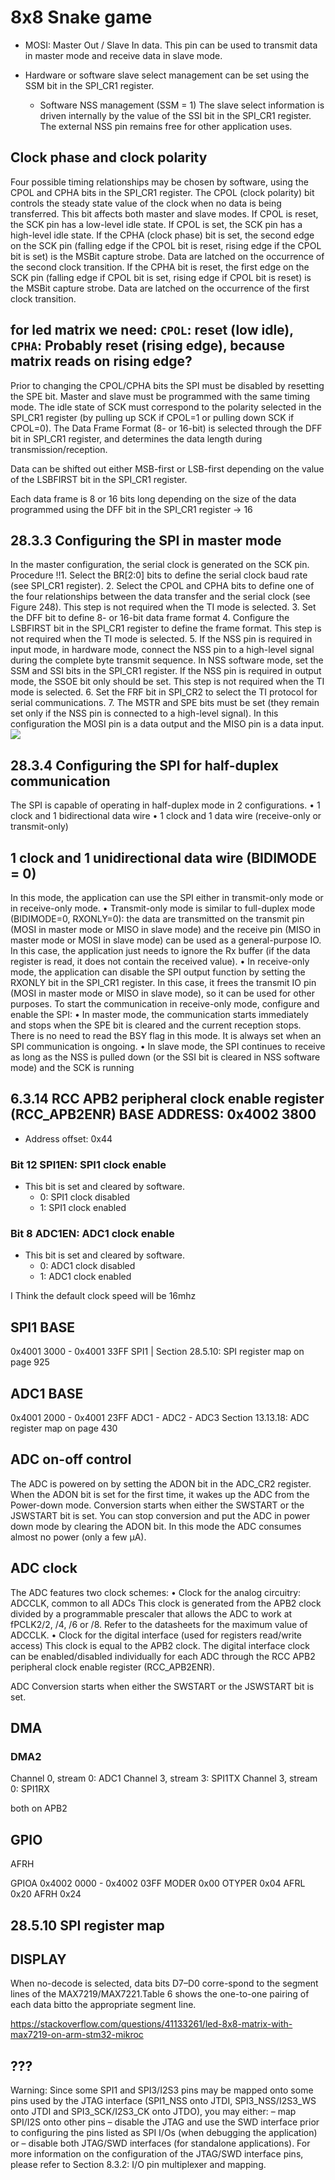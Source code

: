 # 8x8 Snake game

- MOSI: Master Out / Slave In data. This pin can be used to transmit data in master
mode and receive data in slave mode.

- Hardware or software slave select management can be set using the SSM bit in the
SPI_CR1 register.
  - Software NSS management (SSM = 1) 
  The slave select information is driven internally by the value of the SSI bit in the
   SPI_CR1 register. The external NSS pin remains free for other application uses.

## Clock phase and clock polarity
Four possible timing relationships may be chosen by software, using the CPOL and CPHA
bits in the SPI_CR1 register. The CPOL (clock polarity) bit controls the steady state value of
the clock when no data is being transferred. This bit affects both master and slave modes. If
CPOL is reset, the SCK pin has a low-level idle state. If CPOL is set, the SCK pin has a
high-level idle state.
If the CPHA (clock phase) bit is set, the second edge on the SCK pin (falling edge if the
CPOL bit is reset, rising edge if the CPOL bit is set) is the MSBit capture strobe. Data are
latched on the occurrence of the second clock transition. If the CPHA bit is reset, the first
edge on the SCK pin (falling edge if CPOL bit is set, rising edge if CPOL bit is reset) is the
MSBit capture strobe. Data are latched on the occurrence of the first clock transition.

## for led matrix we need: `CPOL`: reset (low idle), `CPHA`: Probably reset (rising edge), because matrix reads on rising edge?

Prior to changing the CPOL/CPHA bits the SPI must be disabled by resetting the SPE bit.
Master and slave must be programmed with the same timing mode.
The idle state of SCK must correspond to the polarity selected in the SPI_CR1 register (by
pulling up SCK if CPOL=1 or pulling down SCK if CPOL=0).
The Data Frame Format (8- or 16-bit) is selected through the DFF bit in SPI_CR1 register,
and determines the data length during transmission/reception.


Data can be shifted out either MSB-first or LSB-first depending on the value of the
LSBFIRST bit in the SPI_CR1 register.

Each data frame is 8 or 16 bits long depending on the size of the data programmed using
the DFF bit in the SPI_CR1 register -> 16 

## 28.3.3 Configuring the SPI in master mode
In the master configuration, the serial clock is generated on the SCK pin.
Procedure
!!1. Select the BR[2:0] bits to define the serial clock baud rate (see SPI_CR1 register).
2. Select the CPOL and CPHA bits to define one of the four relationships between the
data transfer and the serial clock (see Figure 248). This step is not required when the
TI mode is selected.
3. Set the DFF bit to define 8- or 16-bit data frame format
4. Configure the LSBFIRST bit in the SPI_CR1 register to define the frame format. This
step is not required when the TI mode is selected.
5. If the NSS pin is required in input mode, in hardware mode, connect the NSS pin to a
high-level signal during the complete byte transmit sequence. In NSS software mode,
set the SSM and SSI bits in the SPI_CR1 register. If the NSS pin is required in output
mode, the SSOE bit only should be set. This step is not required when the TI mode is
selected.
6. Set the FRF bit in SPI_CR2 to select the TI protocol for serial communications.
7. The MSTR and SPE bits must be set (they remain set only if the NSS pin is connected
to a high-level signal).
In this configuration the MOSI pin is a data output and the MISO pin is a data input.
![](spi_reg_map.png)

## 28.3.4 Configuring the SPI for half-duplex communication
The SPI is capable of operating in half-duplex mode in 2 configurations.
• 1 clock and 1 bidirectional data wire
• 1 clock and 1 data wire (receive-only or transmit-only)

## 1 clock and 1 unidirectional data wire (BIDIMODE = 0)
In this mode, the application can use the SPI either in transmit-only mode or in receive-only
mode.
• Transmit-only mode is similar to full-duplex mode (BIDIMODE=0, RXONLY=0): the
data are transmitted on the transmit pin (MOSI in master mode or MISO in slave mode)
and the receive pin (MISO in master mode or MOSI in slave mode) can be used as a
general-purpose IO. In this case, the application just needs to ignore the Rx buffer (if
the data register is read, it does not contain the received value).
• In receive-only mode, the application can disable the SPI output function by setting the
RXONLY bit in the SPI_CR1 register. In this case, it frees the transmit IO pin (MOSI in
master mode or MISO in slave mode), so it can be used for other purposes.
To start the communication in receive-only mode, configure and enable the SPI:
• In master mode, the communication starts immediately and stops when the SPE bit is
cleared and the current reception stops. There is no need to read the BSY flag in this
mode. It is always set when an SPI communication is ongoing.
• In slave mode, the SPI continues to receive as long as the NSS is pulled down (or the
SSI bit is cleared in NSS software mode) and the SCK is running


## 6.3.14 RCC APB2 peripheral clock enable register (RCC_APB2ENR) BASE ADDRESS: 0x4002 3800
- Address offset: 0x44

### Bit 12 SPI1EN: SPI1 clock enable
- This bit is set and cleared by software.
  - 0: SPI1 clock disabled
  - 1: SPI1 clock enabled

### Bit 8 ADC1EN: ADC1 clock enable
- This bit is set and cleared by software.
  - 0: ADC1 clock disabled
  - 1: ADC1 clock enabled

I Think the default clock speed will be 16mhz

## SPI1 BASE

0x4001 3000 - 0x4001 33FF SPI1 | Section 28.5.10: SPI register map on page 925

## ADC1 BASE
0x4001 2000 - 0x4001 23FF ADC1 - ADC2 - ADC3 Section 13.13.18: ADC register map on page 430

## ADC on-off control
The ADC is powered on by setting the ADON bit in the ADC_CR2 register. When the ADON
bit is set for the first time, it wakes up the ADC from the Power-down mode.
Conversion starts when either the SWSTART or the JSWSTART bit is set.
You can stop conversion and put the ADC in power down mode by clearing the ADON bit. In
this mode the ADC consumes almost no power (only a few µA). 

## ADC clock
The ADC features two clock schemes:
• Clock for the analog circuitry: ADCCLK, common to all ADCs
This clock is generated from the APB2 clock divided by a programmable prescaler that
allows the ADC to work at fPCLK2/2, /4, /6 or /8. Refer to the datasheets for the
maximum value of ADCCLK.
• Clock for the digital interface (used for registers read/write access)
This clock is equal to the APB2 clock. The digital interface clock can be
enabled/disabled individually for each ADC through the RCC APB2 peripheral clock
enable register (RCC_APB2ENR).

ADC Conversion starts when either the SWSTART or the JSWSTART bit is set.

## DMA
### DMA2
Channel 0, stream 0: ADC1
Channel 3, stream 3: SPI1TX
Channel 3, stream 0: SPI1RX



both on APB2

## GPIO

AFRH 

GPIOA 0x4002 0000 - 0x4002 03FF
MODER 0x00
OTYPER 0x04
AFRL 0x20
AFRH 0x24

## 28.5.10 SPI register map

## DISPLAY 
When  no-decode  is  selected,  data  bits  D7–D0  corre-spond to the segment lines of the MAX7219/MAX7221.Table  6  shows  the  one-to-one  pairing  of  each  data  bitto the appropriate segment line.

https://stackoverflow.com/questions/41133261/led-8x8-matrix-with-max7219-on-arm-stm32-mikroc



## ???
Warning: Since some SPI1 and SPI3/I2S3 pins may be mapped onto
some pins used by the JTAG interface (SPI1_NSS onto JTDI,
SPI3_NSS/I2S3_WS onto JTDI and SPI3_SCK/I2S3_CK onto
JTDO), you may either:
– map SPI/I2S onto other pins
– disable the JTAG and use the SWD interface prior to
configuring the pins listed as SPI I/Os (when debugging the
application) or
– disable both JTAG/SWD interfaces (for standalone
applications).
For more information on the configuration of the JTAG/SWD
interface pins, please refer to Section 8.3.2: I/O pin
multiplexer and mapping.
